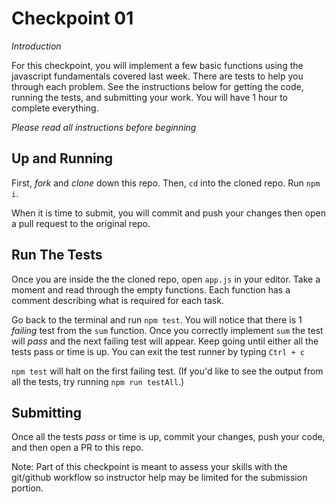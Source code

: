 # Checkpoint 01
_Introduction_

For this checkpoint, you will implement a few basic functions using the javascript fundamentals covered last week.  There are tests to help you through each problem.  See the instructions below for getting the code, running the tests, and submitting your work.  You will have 1 hour to complete everything.

*Please read all instructions before beginning*

## Up and Running
First, *fork* and *clone* down this repo.  Then, `cd` into the cloned repo. Run `npm i`.

When it is time to submit, you will commit and push your changes then open a pull request to the original repo.

## Run The Tests
Once you are inside the the cloned repo, open `app.js` in your editor.  Take a moment and read through the empty functions.  Each function has a comment describing what is required for each task.  

Go back to the terminal and run `npm test`.  You will notice that there is 1 *failing* test from the `sum` function.  Once you correctly implement `sum` the test will *pass* and the next failing test will appear.  Keep going until either all the tests pass or time is up.  You can exit the test runner by typing `Ctrl + c`

`npm test` will halt on the first failing test.  (If you'd like to see the output from all the tests, try running `npm run testAll`.)

## Submitting
Once all the tests *pass* or time is up, commit your changes, push your code, and then open a PR to this repo.  

Note: Part of this checkpoint is meant to assess your skills with the git/github workflow so instructor help may be limited for the submission portion.
